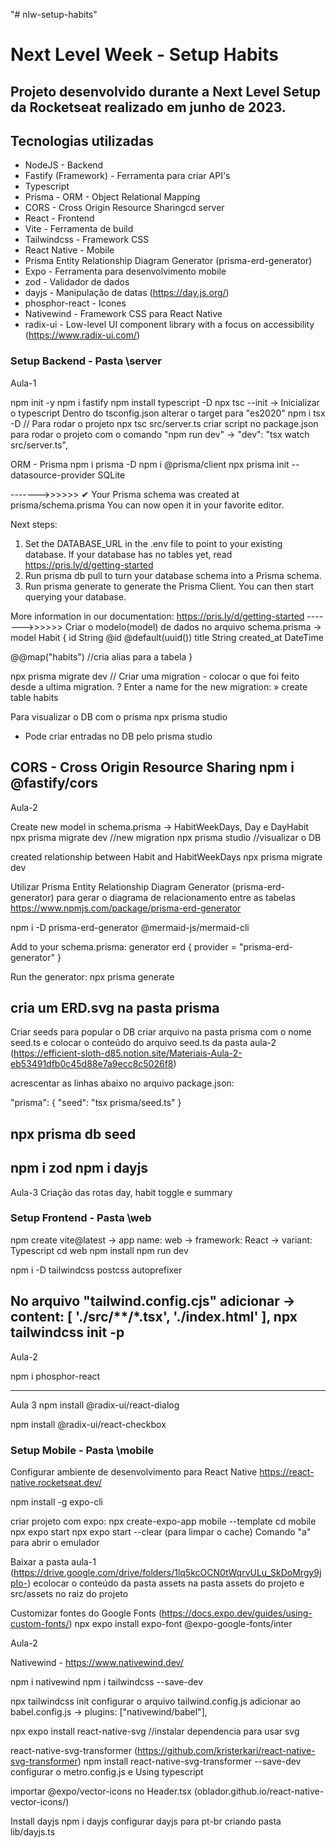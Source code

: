 "# nlw-setup-habits" 


# Next Level Week - Setup Habits
## Projeto desenvolvido durante a Next Level Setup da Rocketseat realizado em junho de 2023.

## Tecnologias utilizadas

- NodeJS - Backend
- Fastify (Framework) - Ferramenta para criar API's
- Typescript
- Prisma - ORM - Object Relational Mapping
- CORS - Cross Origin Resource Sharingcd server
- React - Frontend
- Vite - Ferramenta de build
- Tailwindcss - Framework CSS
- React Native - Mobile
- Prisma Entity Relationship Diagram Generator (prisma-erd-generator)
- Expo - Ferramenta para desenvolvimento mobile
- zod - Validador de dados
- dayjs - Manipulação de datas (https://day.js.org/)
- phosphor-react - Icones
- Nativewind - Framework CSS para React Native
- radix-ui - Low-level UI component library with a focus on accessibility (https://www.radix-ui.com/)


### Setup Backend - Pasta \server

Aula-1

npm init -y
npm i fastify
npm install typescript -D
npx tsc --init -> Inicializar o typescript
Dentro do tsconfig.json alterar o target para "es2020"
npm i tsx -D
// Para rodar o projeto
npx tsc src/server.ts
criar script no package.json para rodar o projeto com o comando "npm run dev"
-> "dev": "tsx watch src/server.ts",

ORM - Prisma
npm i prisma -D
npm i @prisma/client
npx prisma init --datasource-provider SQLite

------->>>>>> 
✔ Your Prisma schema was created at prisma/schema.prisma
  You can now open it in your favorite editor.

Next steps:
1. Set the DATABASE_URL in the .env file to point to your existing database. If your database has no tables yet, read https://pris.ly/d/getting-started
2. Run prisma db pull to turn your database schema into a Prisma schema.
3. Run prisma generate to generate the Prisma Client. You can then start querying your database.

More information in our documentation:
https://pris.ly/d/getting-started
------->>>>>>
Criar o modelo(model) de dados no arquivo schema.prisma ->
model Habit {
  id         String   @id @default(uuid())
  title      String
  created_at DateTime

  @@map("habits") //cria alias para a tabela
}

npx prisma migrate dev
// Criar uma migration - colocar o que foi feito desde a ultima migration.
? Enter a name for the new migration: » create table habits

Para visualizar o DB com o prisma
npx prisma studio
- Pode criar entradas no DB pelo prisma studio

CORS - Cross Origin Resource Sharing 
npm i @fastify/cors
---------------------------------------------

Aula-2

Create new model in schema.prisma ->
HabitWeekDays, Day e DayHabit
npx prisma migrate dev  //new migration
npx prisma studio //visualizar o DB

created relationship between Habit and HabitWeekDays
npx prisma migrate dev

Utilizar Prisma Entity Relationship Diagram Generator (prisma-erd-generator) 
para gerar o diagrama de relacionamento entre as tabelas
https://www.npmjs.com/package/prisma-erd-generator

npm i -D prisma-erd-generator @mermaid-js/mermaid-cli

Add to your schema.prisma:
generator erd {
  provider = "prisma-erd-generator"
}

Run the generator:
npx prisma generate

cria um ERD.svg na pasta prisma
-------
Criar seeds para popular o DB
criar arquivo na pasta prisma com o nome seed.ts
e colocar o conteúdo do arquivo seed.ts da pasta aula-2 (https://efficient-sloth-d85.notion.site/Materiais-Aula-2-eb53491dfb0c45d88e7a9ecc8c5026f8) 

acrescentar as linhas abaixo no arquivo package.json:

"prisma": {
    "seed": "tsx prisma/seed.ts"
  }

npx prisma db seed
------

npm i zod
npm i dayjs
----------------------------
Aula-3
Criação das rotas day, habit toggle e summary

### Setup Frontend - Pasta \web
npm create vite@latest
-> app name: web
-> framework: React
-> variant: Typescript
cd web
npm install
npm run dev

npm i -D tailwindcss postcss autoprefixer

No arquivo "tailwind.config.cjs" adicionar ->
content: [
    './src/**/*.tsx',
    './index.html'
  ],
npx tailwindcss init -p
---------------------------------------

Aula-2

npm i phosphor-react

---------------------------------------
Aula 3
npm install @radix-ui/react-dialog

npm install @radix-ui/react-checkbox


### Setup Mobile - Pasta \mobile
Configurar ambiente de desenvolvimento para React Native
https://react-native.rocketseat.dev/

npm install -g expo-cli

criar projeto com expo:
npx create-expo-app mobile --template
cd mobile
npx expo start
npx expo start --clear (para limpar o cache)
Comando "a" para abrir o emulador

Baixar a pasta aula-1 (https://drive.google.com/drive/folders/1lq5kcOCN0tWqrvULu_SkDoMrgy9jpIo-)
ecolocar o conteúdo da pasta assets na pasta assets do projeto e src/assets no raiz do projeto

Customizar fontes do Google Fonts (https://docs.expo.dev/guides/using-custom-fonts/)
npx expo install expo-font @expo-google-fonts/inter

Aula-2

Nativewind -  https://www.nativewind.dev/

npm i nativewind
npm i tailwindcss --save-dev

npx tailwindcss init
configurar o arquivo tailwind.config.js
adicionar ao babel.config.js -> plugins: ["nativewind/babel"],

npx expo install react-native-svg  //instalar dependencia para usar svg

react-native-svg-transformer (https://github.com/kristerkari/react-native-svg-transformer)
npm install react-native-svg-transformer --save-dev
configurar o metro.config.js e Using typescript

importar @expo/vector-icons no Header.tsx
(oblador.github.io/react-native-vector-icons/)

Install dayjs
npm i dayjs
configurar dayjs para pt-br criando pasta lib/dayjs.ts
